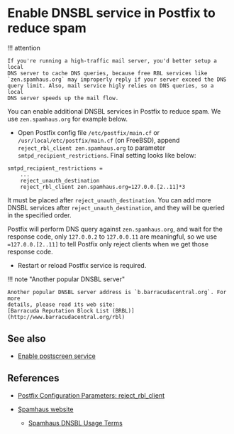 # Enable DNSBL service in Postfix to reduce spam

!!! attention

    If you're running a high-traffic mail server, you'd better setup a local
    DNS server to cache DNS queries, because free RBL services like
    `zen.spamhaus.org` may improperly reply if your server exceed the DNS
    query limit. Also, mail service higly relies on DNS queries, so a local
    DNS server speeds up the mail flow.

You can enable additional DNSBL services in Postfix to reduce spam. We use
`zen.spamhaus.org` for example below.

* Open Postfix config file `/etc/postfix/main.cf` or
  `/usr/local/etc/postfix/main.cf` (on FreeBSD), append
  `reject_rbl_client zen.spamhaus.org` to parameter `smtpd_recipient_restrictions`.
  Final setting looks like below:

```
smtpd_recipient_restrictions =
    ...
    reject_unauth_destination
    reject_rbl_client zen.spamhaus.org=127.0.0.[2..11]*3
```

It must be placed after `reject_unauth_destination`. You can add more DNSBL
services after `reject_unauth_destination`, and they will be queried in the
specified order.

Postfix will perform DNS query against `zen.spamhaus.org`, and wait for the
response code, only `127.0.0.2` to `127.0.0.11` are meaningful, so we use
`=127.0.0.[2..11]` to tell Postfix only reject clients when we get those
response code.

* Restart or reload Postfix service is required.

!!! note "Another popular DNSBL server"

    Another popular DNSBL server address is `b.barracudacentral.org`. For more
    details, please read its web site:
    [Barracuda Reputation Block List (BRBL)](http://www.barracudacentral.org/rbl)

## See also

* [Enable postscreen service](./enable.postscreen.html)

## References

* [Postfix Configuration Parameters: reject_rbl_client](http://www.postfix.org/postconf.5.html#reject_rbl_client)
* [Spamhaus website](http://www.spamhaus.org)

    * [Spamhaus DNSBL Usage Terms](https://www.spamhaus.org/organization/dnsblusage/)

